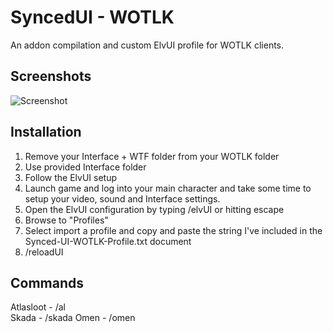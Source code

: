 # SyncedUI - WOTLK

An addon compilation and custom ElvUI profile for WOTLK clients.  

## Screenshots
![Screenshot](https://i.imgur.com/ELeaVAA.jpg)



## Installation
1) Remove your Interface + WTF folder from your WOTLK folder  
2) Use provided Interface folder  
3) Follow the ElvUI setup 
4) Launch game and log into your main character and take some time to setup your video, sound and Interface settings. 
5) Open the ElvUI configuration by typing /elvUI or hitting escape  
6) Browse to "Profiles"  
7) Select import a profile and copy and paste the string I've included in the Synced-UI-WOTLK-Profile.txt document  
8) /reloadUI  


## Commands

Atlasloot - /al  
Skada - /skada
Omen - /omen  


